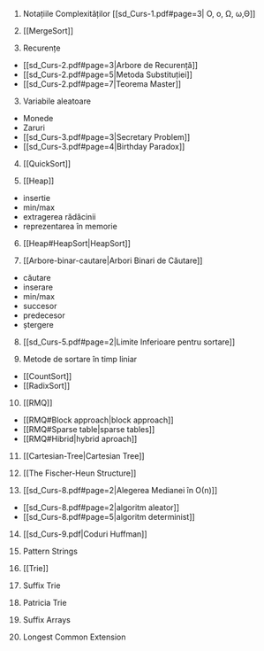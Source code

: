 
1. Notațiile Complexităților [[sd_Curs-1.pdf#page=3| Ο, o, Ω, ω,Θ]]

2. [[MergeSort]]

3. Recurențe
- [[sd_Curs-2.pdf#page=3|Arbore de Recurență]]
- [[sd_Curs-2.pdf#page=5|Metoda Substituției]]
- [[sd_Curs-2.pdf#page=7|Teorema Master]]

3. Variabile aleatoare
- Monede
- Zaruri
-  [[sd_Curs-3.pdf#page=3|Secretary Problem]]
- [[sd_Curs-3.pdf#page=4|Birthday Paradox]]

4. [[QuickSort]]

5. [[Heap]]
- insertie
- min/max
- extragerea rădăcinii
- reprezentarea în memorie

6. [[Heap#HeapSort|HeapSort]]

7. [[Arbore-binar-cautare|Arbori Binari de Căutare]]
- căutare
- inserare
- min/max
- succesor
- predecesor
- ștergere

8. [[sd_Curs-5.pdf#page=2|Limite Inferioare pentru sortare]]

9. Metode de sortare în timp liniar
- [[CountSort]]
- [[RadixSort]]

10. [[RMQ]]
- [[RMQ#Block approach|block approach]]
- [[RMQ#Sparse table|sparse tables]]
- [[RMQ#Hibrid|hybrid aproach]]

11. [[Cartesian-Tree|Cartesian Tree]]

12. [[The Fischer-Heun Structure]]

13. [[sd_Curs-8.pdf#page=2|Alegerea Medianei în Ο(n)]]
-  [[sd_Curs-8.pdf#page=2|algoritm aleator]]
- [[sd_Curs-8.pdf#page=5|algoritm determinist]]

14. [[sd_Curs-9.pdf|Coduri Huffman]]

15. Pattern Strings

16. [[Trie]]

17. Suffix Trie

18. Patricia Trie

19. Suffix Arrays

20. Longest Common Extension
